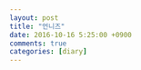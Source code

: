 ```yaml
---
layout: post
title: "언니즈"
date: 2016-10-16 5:25:00 +0900
comments: true 
categories: [diary] 
---
```


